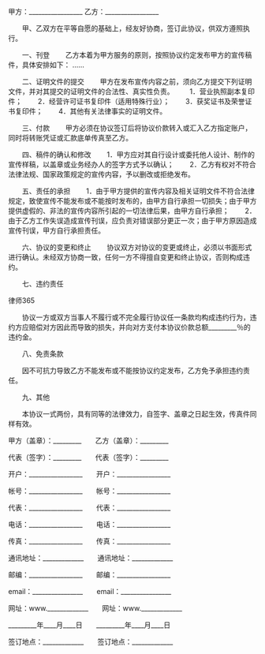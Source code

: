 
 甲方：_________________
 乙方：_________________
 
 　　甲、乙双方在平等自愿的基础上，经友好协商，签订此协议，供双方遵照执行。
 
 　　一、刊登
 　　乙方本着为甲方服务的原则，按照协议约定发布甲方的宣传稿件，具体安排如下：
     ……
  
 　　二、证明文件的提交
 　　甲方在发布宣传内容之前，须向乙方提交下列证明文件，并对其提交的证明文件的合法性、真实性负责。
 　　1．营业执照副本复印件；
 　　2．经营许可证书复印件（适用特殊行业）；
 　　3．获奖证书及荣誉证书复印件；
 　　4．其他有关法律事实的证明文件。
 
 　　三、付款
 　　甲方必须在协议签订后将协议价款转入或汇入乙方指定账户，同时将转账凭证或汇款底单传真至乙方。
 
 　　四、稿件的确认和修改
 　　1．甲方应对其自行设计或委托他人设计、制作的宣传样稿，以盖章或业务经办人的签字方式予以确认；
 　　2．乙方有权对不符合法律法规、国家政策规定的宣传内容，予以删改或拒绝发布。
 
 　　五、责任的承担
 　　1．由于甲方提供的宣传内容及相关证明文件不符合法律规定，致使宣传不能发布或不能按时发布的，由甲方自行承担一切损失；由于甲方提供虚假的、非法的宣传内容所引起的一切法律后果，由甲方自行承担；
 　　2．由于乙方工作失误造成宣传刊误，应负责对错误部分更正一次；由于甲方原因造成宣传刊误，甲方自行承担责任。
 
 　　六、协议的变更和终止
 　　协议双方对协议的变更或终止，必须以书面形式进行确认。未经双方协商一致，任何一方不得擅自变更和终止协议，否则构成违约。
 
 　　七、违约责任




 
律师365






 　　协议一方或双方当事人不履行或不完全履行协议任一条款均构成违约行为，违约方应赔偿对方因此而导致的损失，并向对方支付本协议价款总额_________％的违约金。

 

 　　八、免责条款

 　　因不可抗力导致乙方不能发布或不能按协议约定发布，乙方免予承担违约责任。

 

 　　九、其他

 　　本协议一式两份，具有同等的法律效力，自签字、盖章之日起生效，传真件同样有效。

 

  

 

 甲方（盖章）：_________　　乙方（盖章）：_________

 代表（签字）：_________　　代表（签字）：_________

 开户：_________________　　开户：_________________

 帐号：_________________　　帐号：_________________

 代表：_________________　　代表：_________________

 电话：_________________　　电话：_________________

 传真：_________________　　传真：_________________

 通讯地址：_____________　　通讯地址：_____________

 邮编：_________________　　邮编：_________________

 email：________________　　email：________________

 网址：www._____________　　网址：www._____________

 _________年____月____日　　_________年____月____日

 签订地点：_____________　　签订地点：_____________ 


 

 
 
 
 
 
  


  
 

  


  


  
 
 
 
 

